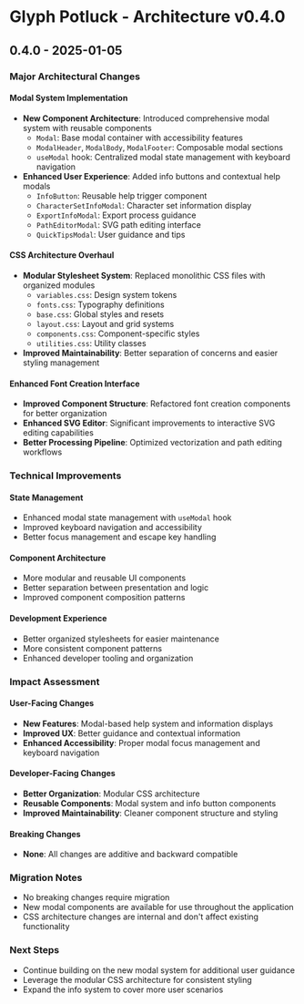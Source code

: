 # Glyph Potluck - Architecture v0.4.0

## 0.4.0 - 2025-01-05

### Major Architectural Changes

#### Modal System Implementation
- **New Component Architecture**: Introduced comprehensive modal system with reusable components
  - `Modal`: Base modal container with accessibility features
  - `ModalHeader`, `ModalBody`, `ModalFooter`: Composable modal sections
  - `useModal` hook: Centralized modal state management with keyboard navigation
- **Enhanced User Experience**: Added info buttons and contextual help modals
  - `InfoButton`: Reusable help trigger component
  - `CharacterSetInfoModal`: Character set information display
  - `ExportInfoModal`: Export process guidance
  - `PathEditorModal`: SVG path editing interface
  - `QuickTipsModal`: User guidance and tips

#### CSS Architecture Overhaul
- **Modular Stylesheet System**: Replaced monolithic CSS files with organized modules
  - `variables.css`: Design system tokens
  - `fonts.css`: Typography definitions
  - `base.css`: Global styles and resets
  - `layout.css`: Layout and grid systems
  - `components.css`: Component-specific styles
  - `utilities.css`: Utility classes
- **Improved Maintainability**: Better separation of concerns and easier styling management

#### Enhanced Font Creation Interface
- **Improved Component Structure**: Refactored font creation components for better organization
- **Enhanced SVG Editor**: Significant improvements to interactive SVG editing capabilities
- **Better Processing Pipeline**: Optimized vectorization and path editing workflows

### Technical Improvements

#### State Management
- Enhanced modal state management with `useModal` hook
- Improved keyboard navigation and accessibility
- Better focus management and escape key handling

#### Component Architecture
- More modular and reusable UI components
- Better separation between presentation and logic
- Improved component composition patterns

#### Development Experience
- Better organized stylesheets for easier maintenance
- More consistent component patterns
- Enhanced developer tooling and organization

### Impact Assessment

#### User-Facing Changes
- **New Features**: Modal-based help system and information displays
- **Improved UX**: Better guidance and contextual information
- **Enhanced Accessibility**: Proper modal focus management and keyboard navigation

#### Developer-Facing Changes
- **Better Organization**: Modular CSS architecture
- **Reusable Components**: Modal system and info button components
- **Improved Maintainability**: Cleaner component structure and styling

#### Breaking Changes
- **None**: All changes are additive and backward compatible

### Migration Notes
- No breaking changes require migration
- New modal components are available for use throughout the application
- CSS architecture changes are internal and don't affect existing functionality

### Next Steps
- Continue building on the new modal system for additional user guidance
- Leverage the modular CSS architecture for consistent styling
- Expand the info system to cover more user scenarios

